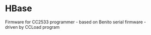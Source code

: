 HBase
=====

Firmware for CC2533 programmer - based on Benito serial firmware - driven by CCLoad program
